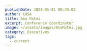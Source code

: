 ```yaml
---
publishDate: 2024-05-01 00:00:02
author: CASA
title: Ana Matei
excerpt: Conference Coordinator
image: ~/assets/images/AnaMatei.jpg
category: Executives
tags:
  - current
---
```

